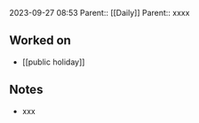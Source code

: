 2023-09-27 08:53
Parent:: [[Daily]] 
Parent:: xxxx
## Worked on

- [[public holiday]]

## Notes

- xxx






